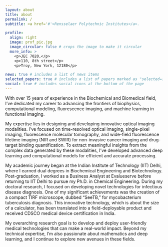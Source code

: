 ```yaml
---
layout: about
title: about
permalink: /
subtitle: <a href='#'>Rensselaer Polytechnic Institutes</a>. 

profile:
  align: right
  image: prof_pic.jpg
  image_circular: false # crops the image to make it circular
  more_info: >
    <p>JEC 7020,</p>
    <p>110, 8th street</p>
    <p>Troy, New York, 12180</p>

news: true # includes a list of news items
selected_papers: true # includes a list of papers marked as "selected={true}"
social: true # includes social icons at the bottom of the page
---
```

With over 15 years of experience in the Biochemical and Biomedical field, I’ve dedicated my career to advancing the frontiers of biophysics, computational modeling, fluorescence imaging, and machine learning in functional imaging.

My expertise lies in designing and developing innovative optical imaging modalities. I’ve focused on time-resolved optical imaging, single-pixel imaging, fluorescence molecular tomography, and wide-field fluorescence lifetime imaging (NIR and SWIR) for non-invasive cancer imaging and drug-target binding quantification. To extract meaningful insights from the complex data generated by these modalities, I’ve developed advanced deep learning and computational models for efficient and accurate processing.

My academic journey began at the Indian Institute of Technology (IIT) Delhi, where I earned dual degrees in Biochemical Engineering and Biotechnology. Post-graduation, I worked as a Business Analyst at Evalueserve before returning to IIT Delhi to pursue my Ph.D. in Chemical Engineering. During my doctoral research, I focused on developing novel technologies for infectious disease diagnosis. One of my significant achievements was the creation of a compact TIRF microscope, dubbed “SeeTB,” for mycobacterium tuberculosis diagnosis. This innovative technology, which is about the size of a calculator, has been translated into a field-deployable product and received CDSCO medical device certification in India.

My overarching research goal is to develop and deploy user-friendly medical technologies that can make a real-world impact. Beyond my technical expertise, I’m also passionate about mathematics and deep learning, and I continue to explore new avenues in these fields.
